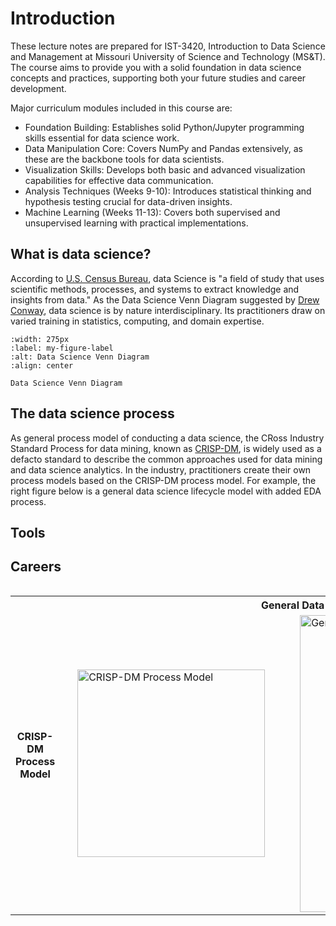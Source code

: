 # Introduction

These lecture notes are prepared for IST-3420, Introduction to Data Science and Management at Missouri University of Science and Technology (MS&T). The course aims to provide you with a solid foundation in data science concepts and practices, supporting both your future studies and career development.

Major curriculum modules included in this course are:

- Foundation Building: Establishes solid Python/Jupyter programming skills essential for data science work.
- Data Manipulation Core: Covers NumPy and Pandas extensively, as these are the backbone tools for data scientists.
- Visualization Skills: Develops both basic and advanced visualization capabilities for effective data communication.
- Analysis Techniques (Weeks 9-10): Introduces statistical thinking and hypothesis testing crucial for data-driven insights.
- Machine Learning (Weeks 11-13): Covers both supervised and unsupervised learning with practical implementations.

## What is data science?

According to [U.S. Census Bureau](https://www.census.gov/topics/research/data-science.html), data Science is "a field of study that uses scientific methods, processes, and systems to extract knowledge and insights from data." As the Data Science Venn Diagram suggested by [Drew Conway](http://drewconway.com/zia/2013/3/26/the-data-science-venn-diagram), data science is by nature interdisciplinary. Its practitioners draw on varied training in statistics, computing, and domain expertise.

```{figure} ../images/what-is-data-science_conway-2013.png
:width: 275px
:label: my-figure-label
:alt: Data Science Venn Diagram
:align: center

Data Science Venn Diagram
```

## The data science process

As general process model of conducting a data science, the CRoss Industry Standard Process for data mining, known as [CRISP-DM](https://en.wikipedia.org/wiki/Cross-industry_standard_process_for_data_mining#cite_note-Shearer00-1), is widely used as a defacto standard to describe the common approaches used for data mining and data science analytics. In the industry, practitioners create their own process models based on the CRISP-DM process model. For example, the right figure below is a general data science lifecycle model with added EDA process.

<!-- <p float="left">
  <img src="/img1.png" width="100" />
  <img src="/img2.png" width="100" />
  <img src="/img3.png" width="100" />
</p> -->

<table>
<ul>
   <tr>
      <th rowspan="2">CRISP-DM Process Model</th>
      <th colspan="3" align="center">General Data Science Lifecycle</th>
   </tr>
   <tr> 
   <td><img src="https://thinkdsm.org/_images/CRISP-DM_process_diagram.png" width="300" title="CRISP-DM Process Model" hspace="20" />
</td>
   <td><img src="https://thinkdsm.org/_images/data-science-lifecycle.png" width="475" title="General Data Science Lifecycle" hspace="20"/>
</td>
   </tr>
</p>

## Tools

## Careers

```{tableofcontents}

```

